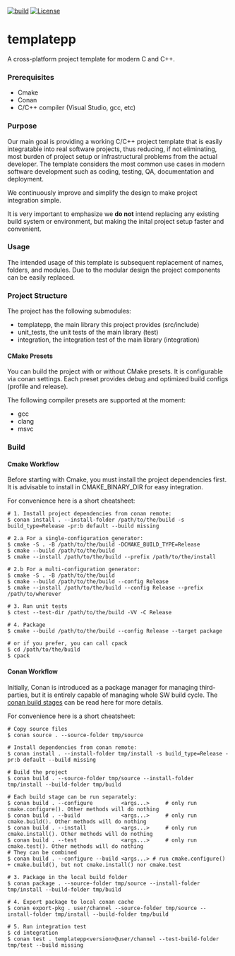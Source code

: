 [![build](https://github.com/raygerlabs/templatepp/actions/workflows/build.yml/badge.svg)](https://github.com/raygerlabs/templatepp/actions/workflows/build.yml)
[![License](https://img.shields.io/badge/License-MIT-green.svg)](https://opensource.org/licenses/MIT)

# templatepp

A cross-platform project template for modern C and C++.

### Prerequisites

- Cmake
- Conan
- C/C++ compiler (Visual Studio, gcc, etc)

### Purpose

Our main goal is providing a working C/C++ project template that is easily integratable into real software projects, thus reducing, if not eliminating, most burden of project setup or infrastructural problems from the actual developer. The template considers the most common use cases in modern software development such as coding, testing, QA, documentation and deployment.

We continuously improve and simplify the design to make project integration simple.

It is very important to emphasize we **do not** intend replacing any existing build system or environment, but making the inital project setup faster and convenient.

### Usage

The intended usage of this template is subsequent replacement of names, folders, and modules. Due to the modular design the project components can be easily replaced.

### Project Structure

The project has the following submodules:
- templatepp, the main library this project provides (src/include)
- unit_tests, the unit tests of the main library (test)
- integration, the integration test of the main library (integration)

#### CMake Presets

You can build the project with or without CMake presets. It is configurable via conan settings.
Each preset provides debug and optimized build configs (profile and release).

The following compiler presets are supported at the moment:
- gcc
- clang
- msvc

### Build

#### Cmake Workflow

Before starting with Cmake, you must install the project dependencies first. It is advisable to install in CMAKE_BINARY_DIR for easy integration.

For convenience here is a short cheatsheet:

```
# 1. Install project dependencies from conan remote:
$ conan install . --install-folder /path/to/the/build -s build_type=Release -pr:b default --build missing

# 2.a For a single-configuration generator:
$ cmake -S . -B /path/to/the/build -DCMAKE_BUILD_TYPE=Release
$ cmake --build /path/to/the/build
$ cmake --install /path/to/the/build --prefix /path/to/the/install

# 2.b For a multi-configuration generator:
$ cmake -S . -B /path/to/the/build
$ cmake --build /path/to/the/build --config Release
$ cmake --install /path/to/the/build --config Release --prefix /path/to/wherever

# 3. Run unit tests
$ ctest --test-dir /path/to/the/build -VV -C Release

# 4. Package
$ cmake --build /path/to/the/build --config Release --target package

# or if you prefer, you can call cpack
$ cd /path/to/the/build
$ cpack
```

#### Conan Workflow

Initially, Conan is introduced as a package manager for managing third-parties, but it is entirely capable of managing whole SW build cycle.
The [conan build stages](https://docs.conan.io/en/latest/reference/commands/development/build.html) can be read here for more details.

For convenience here is a short cheatsheet:

```
# Copy source files
$ conan source . --source-folder tmp/source

# Install dependencies from conan remote:
$ conan install . --install-folder tmp/install -s build_type=Release -pr:b default --build missing

# Build the project
$ conan build . --source-folder tmp/source --install-folder tmp/install --build-folder tmp/build

# Each build stage can be run separately:
$ conan build . --configure         <args...>     # only run cmake.configure(). Other methods will do nothing
$ conan build . --build             <args...>     # only run cmake.build(). Other methods will do nothing
$ conan build . --install           <args...>     # only run cmake.install(). Other methods will do nothing
$ conan build . --test              <args...>     # only run cmake.test(). Other methods will do nothing
# They can be combined
$ conan build . --configure --build <args...> # run cmake.configure() + cmake.build(), but not cmake.install() nor cmake.test

# 3. Package in the local build folder
$ conan package . --source-folder tmp/source --install-folder tmp/install --build-folder tmp/build

# 4. Export package to local conan cache
$ conan export-pkg . user/channel --source-folder tmp/source --install-folder tmp/install --build-folder tmp/build

# 5. Run integration test
$ cd integration
$ conan test . templatepp<version>@user/channel --test-build-folder tmp/test --build missing
```
